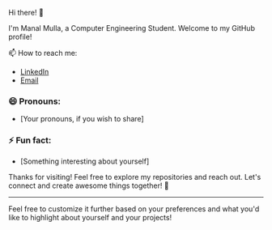 Hi there! 👋

I'm Manal Mulla, a Computer Engineering Student. Welcome to my GitHub profile!

📫 How to reach me:
- [LinkedIn](https://www.linkedin.com/in/manal-mulla-380622301/)
- [Email](manalmulla05@gmail.com)

### 😄 Pronouns:
- [Your pronouns, if you wish to share]

### ⚡ Fun fact:
- [Something interesting about yourself]

Thanks for visiting! Feel free to explore my repositories and reach out. Let's connect and create awesome things together! 🚀

--- 

Feel free to customize it further based on your preferences and what you'd like to highlight about yourself and your projects!
